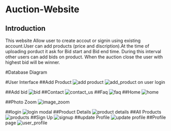 # Auction-Website

## Introduction
  This website Allow user to create accout or signin using existing account.User can add products (price and discription).At the time of uploading porduct it ask for Bid start and Bid end time. During this interval other users can add bids on product. When the auction close the user with highest bid will be winner.

#Database Diagram


#User Interface
##Add Product
![add product](https://cloud.githubusercontent.com/assets/8918176/20633201/b551fe08-b365-11e6-8ce7-9eea35e6868f.PNG)
![add_product on user login](https://cloud.githubusercontent.com/assets/8918176/20633188/b41bb98e-b365-11e6-90a0-34491b990f3e.PNG)

##Add bid
![bid](https://cloud.githubusercontent.com/assets/8918176/20633189/b41e48fc-b365-11e6-9ea0-1cc10028d32a.PNG)
##Contact
![contact_us](https://cloud.githubusercontent.com/assets/8918176/20633190/b459b536-b365-11e6-9675-b978ea3ec1cf.PNG)
##Faq
![faq](https://cloud.githubusercontent.com/assets/8918176/20633191/b45ba22e-b365-11e6-89f0-7fbda4edbcd9.PNG)
##Home
![home](https://cloud.githubusercontent.com/assets/8918176/20633194/b4d21ed6-b365-11e6-8e59-00c0180d602b.PNG)
 
##Photo Zoom
![image_zoom](https://cloud.githubusercontent.com/assets/8918176/20633192/b4650f62-b365-11e6-8b6b-46ac787f09cd.PNG)

##login
![login modal](https://cloud.githubusercontent.com/assets/8918176/20633193/b487ed8e-b365-11e6-927a-635145507fe8.PNG)
##Product Details
![product details](https://cloud.githubusercontent.com/assets/8918176/20633195/b4f60300-b365-11e6-9947-801818ec859d.PNG)
##All Products
![products](https://cloud.githubusercontent.com/assets/8918176/20633196/b4ff014e-b365-11e6-8595-79fe81654f2b.PNG)
##Sign Up
![signup](https://cloud.githubusercontent.com/assets/8918176/20633197/b528810e-b365-11e6-86af-cb2d03cf1020.PNG)
##update Profile
![update profile](https://cloud.githubusercontent.com/assets/8918176/20633198/b538c8c0-b365-11e6-920f-314e44361e6a.PNG)
##Profile page
![user_profile](https://cloud.githubusercontent.com/assets/8918176/20633200/b54735fe-b365-11e6-9371-0a0bd05c47da.PNG)

